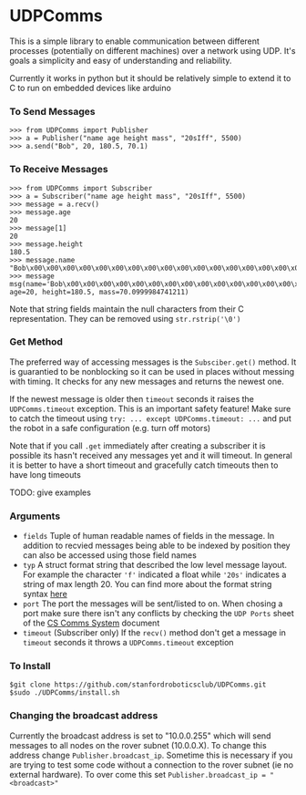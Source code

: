 # UDPComms

This is a simple library to enable communication between different processes (potentially on different machines) over a network using UDP. It's goals a simplicity and easy of understanding and reliability.

Currently it works in python but it should be relatively simple to extend it to C to run on embedded devices like arduino


### To Send Messages
```
>>> from UDPComms import Publisher
>>> a = Publisher("name age height mass", "20sIff", 5500)
>>> a.send("Bob", 20, 180.5, 70.1)
```

### To Receive Messages
```
>>> from UDPComms import Subscriber
>>> a = Subscriber("name age height mass", "20sIff", 5500)
>>> message = a.recv()
>>> message.age
20
>>> message[1]
20
>>> message.height
180.5
>>> message.name
"Bob\x00\x00\x00\x00\x00\x00\x00\x00\x00\x00\x00\x00\x00\x00\x00\x00\x00"
>>> message
msg(name='Bob\x00\x00\x00\x00\x00\x00\x00\x00\x00\x00\x00\x00\x00\x00\x00\x00\x00', age=20, height=180.5, mass=70.0999984741211)
```
Note that string fields maintain the null characters from their C representation. They can be removed using `str.rstrip('\0')`

### Get Method
The preferred way of accessing messages is the `Subsciber.get()` method. It is guarantied to be nonblocking so it can be used in places without messing with timing. It checks for any new messages and returns the newest one.

If the newest message is older then `timeout` seconds it raises the `UDPComms.timeout` exception. This is an important safety feature! Make sure to catch the timeout using `try: ... except UDPComms.timeout: ...` and put the robot in a safe configuration (e.g. turn off motors)

Note that if you call `.get` immediately after creating a subscriber it is possible its hasn't received any messages yet and it will timeout. In general it is better to have a short timeout and gracefully catch timeouts then to have long timeouts

TODO: give examples

### Arguments 

- `fields`
Tuple of human readable names of fields in the message. In addition to recvied messages being able to be indexed by position they can also be accessed using those field names
- `typ`
A struct format string that described the low level message layout. For example the character `'f'` indicated a float while `'20s'` indicates a string of max length 20. You can find more about the format string syntax [here](https://docs.python.org/2/library/struct.html#format-characters)
- `port`
The port the messages will be sent/listed to on. When chosing a port make sure there isn't any conflicts by checking the `UDP Ports` sheet of the [CS Comms System](https://docs.google.com/spreadsheets/d/1pqduUwYa1_sWiObJDrvCCz4Al3pl588ytE4u-Dwa6Pw/edit?usp=sharing) document
- `timeout`
(Subscriber only) If the `recv()` method don't get a message in `timeout` seconds it throws a `UDPComms.timeout` exception


### To Install 

```
$git clone https://github.com/stanfordroboticsclub/UDPComms.git
$sudo ./UDPComms/install.sh
```


### Changing the broadcast address

Currently the broadcast address is set to "10.0.0.255" which will send messages to all nodes on the rover subnet (10.0.0.X). To change this address change `Publisher.broadcast_ip`. Sometime this is necessary if you are trying to test some code without a connection to the rover subnet (ie no external hardware). To over come this set `Publisher.broadcast_ip = "<broadcast>"` 


